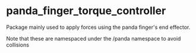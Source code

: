 # panda_finger_torque_controller
Package mainly used to apply forces using the panda finger's end effector.

Note that these are namespaced under the /panda namespace to avoid collisions
